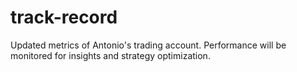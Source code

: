 # track-record
Updated metrics of Antonio's trading account. Performance will be monitored for insights and strategy optimization.
